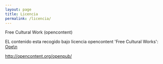 ```yaml
---
layout: page
title: Licencia
permalink: /licencia/
---
```


Free Cultural Work (opencontent)

EL contenido esta recogido bajo licencia opencontent 'Free Cultural Works':
[Ope\n](https://opencontent.org/blog/archives/1123)


http://opencontent.org/openpub/
